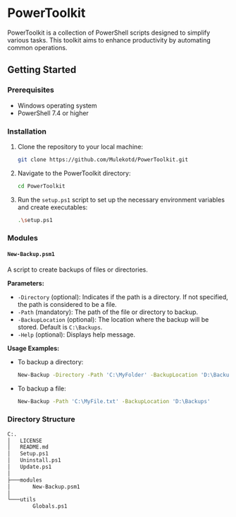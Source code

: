 # PowerToolkit

PowerToolkit is a collection of PowerShell scripts designed to simplify various tasks. This toolkit aims to enhance productivity by automating common operations.

## Getting Started

### Prerequisites

- Windows operating system
- PowerShell 7.4 or higher

### Installation

1. Clone the repository to your local machine:

    ```sh
    git clone https://github.com/Mulekotd/PowerToolkit.git
    ```

2. Navigate to the PowerToolkit directory:

    ```sh
    cd PowerToolkit
    ```

3. Run the `setup.ps1` script to set up the necessary environment variables and create executables:

    ```sh
    .\setup.ps1
    ```

### Modules

#### `New-Backup.psm1`

A script to create backups of files or directories.

**Parameters:**

- `-Directory` (optional): Indicates if the path is a directory. If not specified, the path is considered to be a file.
- `-Path` (mandatory): The path of the file or directory to backup.
- `-BackupLocation` (optional): The location where the backup will be stored. Default is `C:\Backups`.
- `-Help` (optional): Displays help message.

**Usage Examples:**

- To backup a directory:

    ```sh
    New-Backup -Directory -Path 'C:\MyFolder' -BackupLocation 'D:\Backups'
    ```

- To backup a file:

    ```sh
    New-Backup -Path 'C:\MyFile.txt' -BackupLocation 'D:\Backups'
    ```

### Directory Structure

```sh
C:.
│   LICENSE
│   README.md
│   Setup.ps1
│   Uninstall.ps1
│   Update.ps1
│
├───modules
│       New-Backup.psm1
│
└───utils
        Globals.ps1
```
